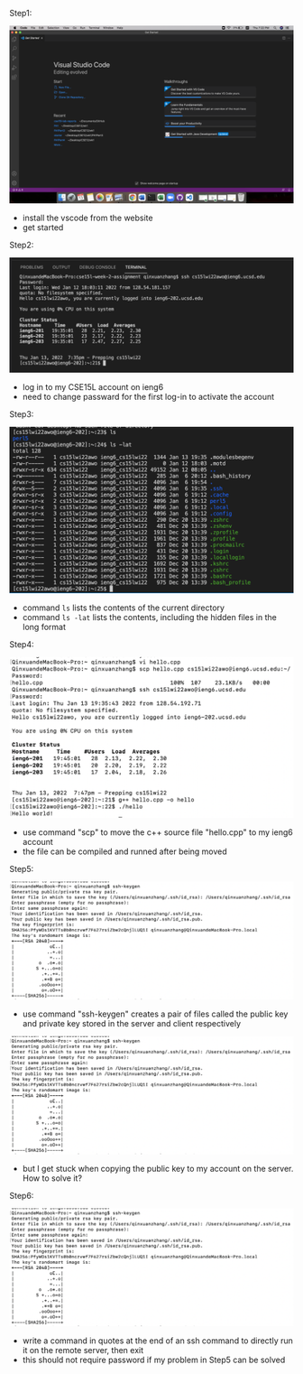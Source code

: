 Step1: 

![image](screenshot1.png)
- install the vscode from the website
- get started

Step2:

![image](screenshot2.png)
- log in to my CSE15L account on ieng6
- need to change passward for the first log-in to activate the account

Step3:

![image](screenshot3.png)
- command `ls` lists the contents of the current directory
- command `ls -lat` lists the contents, including the hidden files in the long format

Step4:

![image](screenshot4.png)
- use command "scp" to move the c++ source file "hello.cpp" to my ieng6 account
- the file can be compiled and runned after being moved

Step5:

![image](screenshot5.png)
- use command "ssh-keygen" creates a pair of files called the public key and private key stored in the server and client respectively

![image](screenshot5.png)
- but I get stuck when copying the public key to my account on the server. How to solve it?

Step6:

![image](screenshot5.png)
- write a command in quotes at the end of an ssh command to directly run it on the remote server, then exit
- this should not require password if my problem in Step5 can be solved
